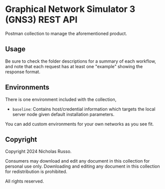 # Graphical Network Simulator 3 (GNS3) REST API
Postman collection to manage the aforementioned product.

## Usage
Be sure to check the folder descriptions for a summary of each workflow,
and note that each request has at least one "example" showing the response
format.

## Environments
There is one environment included with the collection,
  * `baseline`: Contains host/credential information which targets the
    local server node given default installation parameters.

You can add custom environments for your own networks as you see fit.

## Copyright
Copyright 2024 Nicholas Russo.

Consumers may download and edit any document in this collection for personal
use only. Downloading and editing any document in this collection for
redistribution is prohibited.

All rights reserved.
